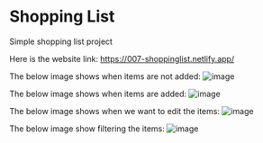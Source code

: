 # Shopping List 

Simple shopping list project

Here is the website link: https://007-shoppinglist.netlify.app/

The below image shows when items are not added:
![image](https://github.com/user-attachments/assets/88980a78-6343-4eb9-a5fc-f0adefbd6151)

The below image shows when items are added:
![image](https://github.com/user-attachments/assets/cc37df58-05f0-4e30-961d-824008099ba7)


The below image shows when we want to edit the items:
![image](https://github.com/user-attachments/assets/f6a1daef-2ef5-4d53-b76e-8157a095c617)

The below image show filtering the items:
![image](https://github.com/user-attachments/assets/255ab6e1-10b1-4bfe-bc27-af0117094ae8)








